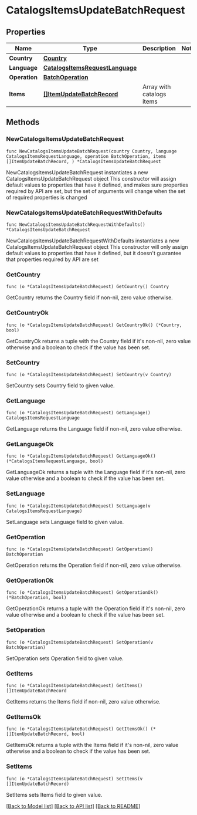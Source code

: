 # CatalogsItemsUpdateBatchRequest

## Properties

Name | Type | Description | Notes
------------ | ------------- | ------------- | -------------
**Country** | [**Country**](Country.md) |  | 
**Language** | [**CatalogsItemsRequestLanguage**](CatalogsItemsRequestLanguage.md) |  | 
**Operation** | [**BatchOperation**](BatchOperation.md) |  | 
**Items** | [**[]ItemUpdateBatchRecord**](ItemUpdateBatchRecord.md) | Array with catalogs items | 

## Methods

### NewCatalogsItemsUpdateBatchRequest

`func NewCatalogsItemsUpdateBatchRequest(country Country, language CatalogsItemsRequestLanguage, operation BatchOperation, items []ItemUpdateBatchRecord, ) *CatalogsItemsUpdateBatchRequest`

NewCatalogsItemsUpdateBatchRequest instantiates a new CatalogsItemsUpdateBatchRequest object
This constructor will assign default values to properties that have it defined,
and makes sure properties required by API are set, but the set of arguments
will change when the set of required properties is changed

### NewCatalogsItemsUpdateBatchRequestWithDefaults

`func NewCatalogsItemsUpdateBatchRequestWithDefaults() *CatalogsItemsUpdateBatchRequest`

NewCatalogsItemsUpdateBatchRequestWithDefaults instantiates a new CatalogsItemsUpdateBatchRequest object
This constructor will only assign default values to properties that have it defined,
but it doesn't guarantee that properties required by API are set

### GetCountry

`func (o *CatalogsItemsUpdateBatchRequest) GetCountry() Country`

GetCountry returns the Country field if non-nil, zero value otherwise.

### GetCountryOk

`func (o *CatalogsItemsUpdateBatchRequest) GetCountryOk() (*Country, bool)`

GetCountryOk returns a tuple with the Country field if it's non-nil, zero value otherwise
and a boolean to check if the value has been set.

### SetCountry

`func (o *CatalogsItemsUpdateBatchRequest) SetCountry(v Country)`

SetCountry sets Country field to given value.


### GetLanguage

`func (o *CatalogsItemsUpdateBatchRequest) GetLanguage() CatalogsItemsRequestLanguage`

GetLanguage returns the Language field if non-nil, zero value otherwise.

### GetLanguageOk

`func (o *CatalogsItemsUpdateBatchRequest) GetLanguageOk() (*CatalogsItemsRequestLanguage, bool)`

GetLanguageOk returns a tuple with the Language field if it's non-nil, zero value otherwise
and a boolean to check if the value has been set.

### SetLanguage

`func (o *CatalogsItemsUpdateBatchRequest) SetLanguage(v CatalogsItemsRequestLanguage)`

SetLanguage sets Language field to given value.


### GetOperation

`func (o *CatalogsItemsUpdateBatchRequest) GetOperation() BatchOperation`

GetOperation returns the Operation field if non-nil, zero value otherwise.

### GetOperationOk

`func (o *CatalogsItemsUpdateBatchRequest) GetOperationOk() (*BatchOperation, bool)`

GetOperationOk returns a tuple with the Operation field if it's non-nil, zero value otherwise
and a boolean to check if the value has been set.

### SetOperation

`func (o *CatalogsItemsUpdateBatchRequest) SetOperation(v BatchOperation)`

SetOperation sets Operation field to given value.


### GetItems

`func (o *CatalogsItemsUpdateBatchRequest) GetItems() []ItemUpdateBatchRecord`

GetItems returns the Items field if non-nil, zero value otherwise.

### GetItemsOk

`func (o *CatalogsItemsUpdateBatchRequest) GetItemsOk() (*[]ItemUpdateBatchRecord, bool)`

GetItemsOk returns a tuple with the Items field if it's non-nil, zero value otherwise
and a boolean to check if the value has been set.

### SetItems

`func (o *CatalogsItemsUpdateBatchRequest) SetItems(v []ItemUpdateBatchRecord)`

SetItems sets Items field to given value.



[[Back to Model list]](../README.md#documentation-for-models) [[Back to API list]](../README.md#documentation-for-api-endpoints) [[Back to README]](../README.md)


